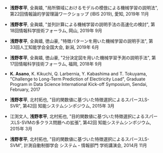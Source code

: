 <!---
	Paper List (Authors, Title, Conference, Pages, Place, and Date)
-->

- **浅野孝平**, 全眞嬉, 
  "局所領域におけるモデルの模倣による機械学習の説明法", 
  第22回情報論的学習理論ワークショップ (IBIS 2019), 愛知, 2019年 11月

- **浅野孝平**, 全眞嬉, 
  "並列計算による機械学習の説明手法の高速化の検討", 
  第18回情報科学技術フォーラム, 岡山, 2019年 9月
  
- **浅野孝平**, 全眞嬉, 徳山豪, 
  "特徴パターンを用いた機械学習の説明手法", 
  第33回人工知能学会全国大会, 新潟, 2019年 6月
  
- **浅野孝平**, 全眞嬉, 徳山豪, 
  "2分決定図を用いた機械学習予測の説明手法", 
  第17回情報科学技術フォーラム, 福岡, 2018年 9月
  
- **K. Asano**, K. Kikuchi, Q. Larbernia, Y. Kabashima and T. Tokuyama, 
  "Challenge to Long-Term Prediction of Electiricity Load", 
  Graduate Program in Data Science International Kick-off Symposium, Sendai, 
  February, 2017
  
- **浅野孝平**, 北村拓也, 
  "目的関数値に基づいた特徴選択によるスパースLS-SVR", 
  第42回 知能システムシンポジウム, 2015年 3月
  
- 江渕文人, **浅野孝平**, 北村拓也, 
  "目的関数値に基づいた特徴選択によるスパースLS-SVMの多クラス問題への拡張", 
  第42回 知能システムシンポジウム, 2015年 3月

- **浅野孝平**, 北村拓也, 
  "目的関数値に基づいた特徴選択によるスパースLS-SVM", 
  計測自動制御学会 システム・情報部門 学術講演会, 2014月 11月

